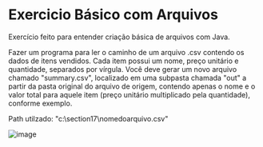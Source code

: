 # Exercicio Básico com Arquivos
Exercício feito para entender criação básica de arquivos com Java.

Fazer um programa para ler o caminho de um arquivo .csv
contendo os dados de itens vendidos. Cada item possui um
nome, preço unitário e quantidade, separados por vírgula. Você
deve gerar um novo arquivo chamado "summary.csv", localizado
em uma subpasta chamada "out" a partir da pasta original do
arquivo de origem, contendo apenas o nome e o valor total para
aquele item (preço unitário multiplicado pela quantidade),
conforme exemplo.

Path utilzado: "c:\section17\nomedoarquivo.csv"

![image](https://user-images.githubusercontent.com/8137109/109802161-3c639180-7bfe-11eb-98f4-c268752a840c.png)
